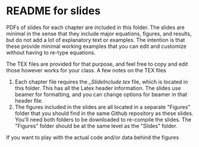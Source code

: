 # README for slides
PDFs of slides for each chapter are included in this folder. The slides are minimal in the sense that they include major equations, figures, and results, but do not add a lot of explanatory text or examples. The intention is that these provide minimal working examples that you can edit and customize without having to re-type equations. 

The TEX files are provided for that purpose, and feel free to copy and edit those however works for your class. A few notes on the TEX files
1. Each chapter file requires the *_SlideInclude.tex* file, which is located in this folder. This has all the Latex header information. The slides use beamer for formatting, and you can change options for beamer in that header file. 
2. The figures included in the slides are all located in a separate "Figures" folder that you should find in the same Github repository as these slides. You'll need both folders to be downloaded to re-compile the slides. The "Figures" folder should be at the same level as the "Slides" folder. 

If you want to play with the actual code and/or data behind the figures